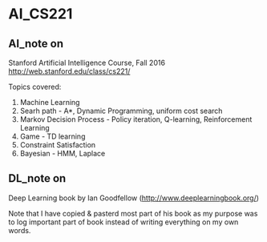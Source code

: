 # AI_CS221

## AI_note on
Stanford Artificial Intelligence Course, Fall 2016
http://web.stanford.edu/class/cs221/

Topics covered: 
  1. Machine Learning
  2. Searh path - A*, Dynamic Programming, uniform cost search
  3. Markov Decision Process - Policy iteration, Q-learning, Reinforcement Learning
  4. Game - TD learning
  5. Constraint Satisfaction
  6. Bayesian - HMM, Laplace

## DL_note on
  Deep Learning book by Ian Goodfellow (http://www.deeplearningbook.org/)
  
Note that I have copied & pasterd most part of his book as my purpose was to log important part of book instead of writing everything on my own words.
